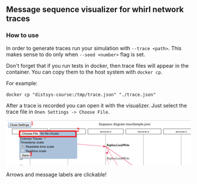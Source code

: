 ## Message sequence visualizer for whirl network traces

### How to use
In order to generate traces run your simulation with `--trace <path>`. This makes sense to do only when `--seed <number>` flag is set.

Don't forget that if you run tests in docker, then trace files will appear in the container. You can copy them to the host system with `docker cp`.

For example:
```shell
docker cp "distsys-course:/tmp/trace.json" "./trace.json"
```

After a trace is recorded you can open it with the visualizer. Just select the trace file in `Onen Settings -> Choose File`.

![Choose file](docs/FileSelect.png)

Arrows and message labels are clickable!
